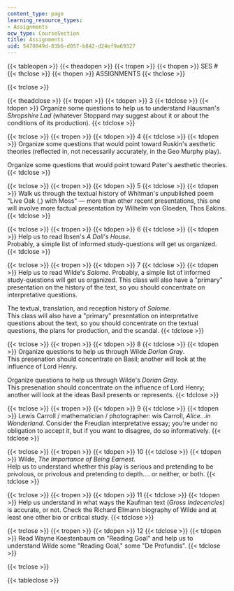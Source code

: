 ```yaml
---
content_type: page
learning_resource_types:
- Assignments
ocw_type: CourseSection
title: Assignments
uid: 5470849d-83b6-d057-b842-d24ef9a69327
---
```


{{< tableopen >}}
{{< theadopen >}}
{{< tropen >}}
{{< thopen >}}
SES #
{{< thclose >}}
{{< thopen >}}
ASSIGNMENTS
{{< thclose >}}

{{< trclose >}}

{{< theadclose >}}
{{< tropen >}}
{{< tdopen >}}
3
{{< tdclose >}}
{{< tdopen >}}
Organize some questions to help us to understand Hausman's _Shropshire Lad_ (whatever Stoppard may suggest about it or about the conditions of its production).
{{< tdclose >}}

{{< trclose >}}
{{< tropen >}}
{{< tdopen >}}
4
{{< tdclose >}}
{{< tdopen >}}
Organize some questions that would point toward Ruskin's aesthetic theories (reflected in, not necessarily accurately, in the Geo Murphy play).  
  
Organize some questions that would point toward Pater's aesthetic theories.
{{< tdclose >}}

{{< trclose >}}
{{< tropen >}}
{{< tdopen >}}
5
{{< tdclose >}}
{{< tdopen >}}
Walk us through the textual history of Whitman's unpublished poem "Live Oak (,) with Moss" — more than other recent presentations, this one will involve more factual presentation by Wilhelm von Gloeden, Thos Eakins.
{{< tdclose >}}

{{< trclose >}}
{{< tropen >}}
{{< tdopen >}}
6
{{< tdclose >}}
{{< tdopen >}}
Help us to read Ibsen's _A Doll's House_.  
Probably, a simple list of informed study-questions will get us organized.
{{< tdclose >}}

{{< trclose >}}
{{< tropen >}}
{{< tdopen >}}
7
{{< tdclose >}}
{{< tdopen >}}
Help us to read Wilde's _Salome_. Probably, a simple list of informed study-questions will get us organized. This class will also have a "primary" presentation on the history of the text, so you should concentrate on interpretative questions.  
  
The textual, translation, and reception history of _Salome_.  
This class will also have a "primary" presentation on interpretative questions about the text, so you should concentrate on the textual questions, the plans for production, and the scandal.
{{< tdclose >}}

{{< trclose >}}
{{< tropen >}}
{{< tdopen >}}
8
{{< tdclose >}}
{{< tdopen >}}
Organize questions to help us through Wilde _Dorian Gray_.  
This presenation should concentrate on Basil; another will look at the influence of Lord Henry.  
  
Organize questions to help us through Wilde's _Dorian Gray_.  
This presenation should concentrate on the influence of Lord Henry; another will look at the ideas Basil presents or represents.
{{< tdclose >}}

{{< trclose >}}
{{< tropen >}}
{{< tdopen >}}
9
{{< tdclose >}}
{{< tdopen >}}
Lewis Carroll / mathematician / photographer: wis Carroll, _Alice...in Wonderland_. Consider the Freudian interpretative essay; you're under no obligation to accept it, but if you want to disagree, do so informatively.
{{< tdclose >}}

{{< trclose >}}
{{< tropen >}}
{{< tdopen >}}
10
{{< tdclose >}}
{{< tdopen >}}
Wilde, _The Importance of Being Earnest._  
Help us to understand whether this play is serious and pretending to be privolous, or privolous and pretending to depth.... or neither, or both.
{{< tdclose >}}

{{< trclose >}}
{{< tropen >}}
{{< tdopen >}}
11
{{< tdclose >}}
{{< tdopen >}}
Help us understand in what ways the Kaufman text (_Gross Indecencies)_ is accurate, or not. Check the Richard Ellmann biography of Wilde and at least one other bio or critical study.
{{< tdclose >}}

{{< trclose >}}
{{< tropen >}}
{{< tdopen >}}
12
{{< tdclose >}}
{{< tdopen >}}
Read Wayne Koestenbaum on "Reading Goal" and help us to understand Wilde some "Reading Goal," some "De Profundis".
{{< tdclose >}}

{{< trclose >}}

{{< tableclose >}}